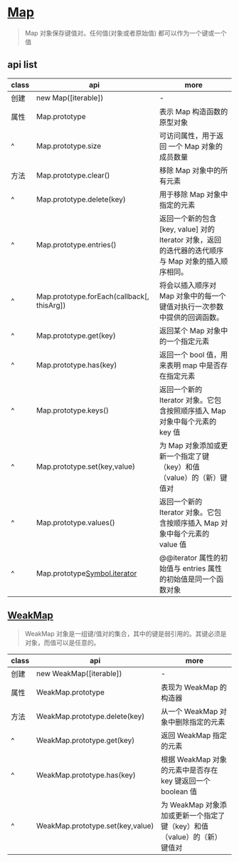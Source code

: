 # [Map](https://developer.mozilla.org/zh-CN/docs/Web/JavaScript/Reference/Global_Objects/Map)

> Map 对象保存键值对。任何值(对象或者原始值) 都可以作为一个键或一个值

## api list

| class | api                                        | more                                                                                                |
| ----- | ------------------------------------------ | --------------------------------------------------------------------------------------------------- |
| 创建  | new Map([iterable])                        | -                                                                                                   |
| 属性  | Map.prototype                              | 表示 Map 构造函数的原型对象                                                                         |
| ^     | Map.prototype.size                         | 可访问属性，用于返回 一个 Map 对象的成员数量                                                        |
| 方法  | Map.prototype.clear()                      | 移除 Map 对象中的所有元素                                                                           |
| ^     | Map.prototype.delete(key)                  | 用于移除 Map 对象中指定的元素                                                                       |
| ^     | Map.prototype.entries()                    | 返回一个新的包含 [key, value] 对的 Iterator 对象，返回的迭代器的迭代顺序与 Map 对象的插入顺序相同。 |
| ^     | Map.prototype.forEach(callback[, thisArg]) | 将会以插入顺序对 Map 对象中的每一个键值对执行一次参数中提供的回调函数。                             |
| ^     | Map.prototype.get(key)                     | 返回某个 Map 对象中的一个指定元素                                                                   |
| ^     | Map.prototype.has(key)                     | 返回一个 bool 值，用来表明 map 中是否存在指定元素                                                   |
| ^     | Map.prototype.keys()                       | 返回一个新的 Iterator 对象。它包含按照顺序插入 Map 对象中每个元素的 key 值                          |
| ^     | Map.prototype.set(key,value)               | 为 Map 对象添加或更新一个指定了键（key）和值（value）的（新）键值对                                 |
| ^     | Map.prototype.values()                     | 返回一个新的 Iterator 对象。它包含按顺序插入 Map 对象中每个元素的 value 值                          |
| ^     | Map.prototype[Symbol.iterator]()           | @@iterator 属性的初始值与 entries 属性的初始值是同一个函数对象                                      |

## [WeakMap](https://developer.mozilla.org/zh-CN/docs/Web/JavaScript/Reference/Global_Objects/WeakMap)

> WeakMap 对象是一组键/值对的集合，其中的键是弱引用的。其键必须是对象，而值可以是任意的。

| class | api                              | more                                                                    |
| ----- | -------------------------------- | ----------------------------------------------------------------------- |
| 创建  | new WeakMap([iterable])          | -                                                                       |
| 属性  | WeakMap.prototype                | 表现为 WeakMap 的构造器                                                 |
| 方法  | WeakMap.prototype.delete(key)    | 从一个 WeakMap 对象中删除指定的元素                                     |
| ^     | WeakMap.prototype.get(key)       | 返回 WeakMap 指定的元素                                                 |
| ^     | WeakMap.prototype.has(key)       | 根据 WeakMap 对象的元素中是否存在 key 键返回一个 boolean 值             |
| ^     | WeakMap.prototype.set(key,value) | 为 WeakMap 对象添加或更新一个指定了键（key）和值（value）的（新）键值对 |
